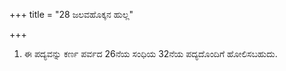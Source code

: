 +++
title = "28 ಜಲವಹೊಕ್ಕನ ಹುಲ್ಲ"

+++
1) ಈ ಪದ್ಯವನ್ನು ಕರ್ಣ ಪರ್ವದ 26ನೆಯ ಸಂಧಿಯ 32ನೆಯ ಪದ್ಯದೊಂದಿಗೆ ಹೋಲಿಸಬಹುದು.